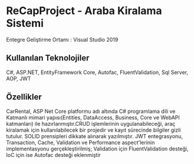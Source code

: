 # ReCapProject - Araba Kiralama Sistemi

Entegre Geliştirme Ortamı : Visual Studio 2019

## Kullanılan Teknolojiler

C#, ASP.NET, EntityFramework Core, Autofac, FluentValidation, Sql Server, AOP, JWT

## Özellikler

CarRental, ASP Net Core platformu adı altında C# programlama dili ve Katmanlı mimari yapısı(Entities, DataAccess, Business, Core ve WebAPI katmanları) ile hazırlanmıştır.CRUD işlemlerinin uygulanabileceği, araç kiralamak için kullanılabilecek bir projedir ve kayıt sürecinde bilgiler gizli tutulur. SOLID prensipleri dikkate alınarak yazılmıştır. JWT entegrasyonu, Transaction, Cache, Validation ve Performance aspect'lerinin implementasyonu gerçekleştirilmiş; Validation için FluentValidation desteği, IoC için ise Autofac desteği eklenmiştir

